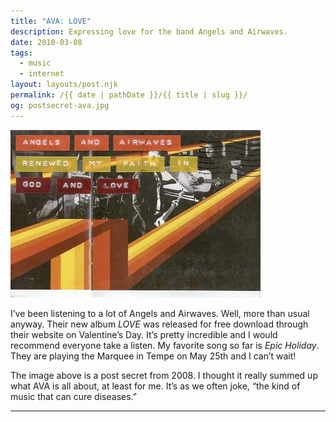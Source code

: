 ```yaml
---
title: "AVA: LOVE"
description: Expressing love for the band Angels and Airwaves.
date: 2010-03-08
tags: 
  - music
  - internet
layout: layouts/post.njk
permalink: /{{ date | pathDate }}/{{ title | slug }}/
og: postsecret-ava.jpg
---
```


![Angels and Airwaves renewed my faith in God and love](/img/postsecret-ava.jpg)

I’ve been listening to a lot of Angels and Airwaves. Well, more than usual anyway. Their new album _LOVE_ was released for free download through their website on Valentine’s Day. It’s pretty incredible and I would recommend everyone take a listen. My favorite song so far is _Epic Holiday_. They are playing the Marquee in Tempe on May 25th and I can’t wait!

The image above is a post secret from 2008. I thought it really summed up what AVA is all about, at least for me. It’s as we often joke, “the kind of music that can cure diseases.”

---
